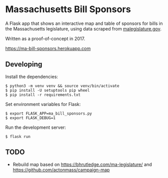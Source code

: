# Massachusetts Bill Sponsors

A Flask app that shows an interactive map and table of sponsors for bills in the Massachusetts legislature, using data scraped from [malegislature.gov](https://malegislature.gov/Bills/).

Written as a proof-of-concept in 2017.

<https://ma-bill-sponsors.herokuapp.com>

## Developing

Install the dependencies:

```
$ python3 -m venv venv && source venv/bin/activate
$ pip install -U setuptools pip wheel
$ pip install -r requirements.txt
```

Set environment variables for Flask:

```
$ export FLASK_APP=ma_bill_sponsors.py
$ export FLASK_DEBUG=1
```

Run the development server:

```
$ flask run
```

## TODO

- Rebuild map based on <https://bhrutledge.com/ma-legislature/> and <https://github.com/actonmass/campaign-map>
